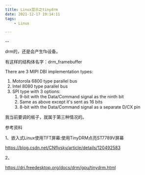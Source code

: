 ```yaml
---
title: Linux显示之tinydrm
date: 2021-12-17 19:14:11
tags:
	- Linux

---
```


--

drm的，还是会产生fb设备。

有这样的结构体名字：drm_framebuffer

There are 3 MIPI DBI implementation types:

1. Motorola 6800 type parallel bus
2. Intel 8080 type parallel bus
3. SPI type with 3 options:
   1. 9-bit with the Data/Command signal as the ninth bit
   2. Same as above except it's sent as 16 bits
   3. 8-bit with the Data/Command signal as a separate D/CX pin

我当前要调的板子，就属于第三种情况的。



参考资料

1、嵌入式Linux使用TFT屏幕:使用TinyDRM点亮ST7789V屏幕

https://blog.csdn.net/CNflysky/article/details/120492583

2、

https://dri.freedesktop.org/docs/drm/gpu/tinydrm.html